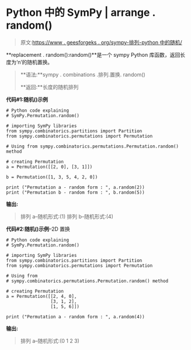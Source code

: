 # Python 中的 SymPy | arrange . random()

> 原文:[https://www . geesforgeks . org/sympy-排列-python 中的随机/](https://www.geeksforgeeks.org/sympy-permutation-random-in-python/)

**replacement . random():random()**是一个 sympy Python 库函数，返回长度为‘n’的随机置换。

> **语法:**sympy . combinations .排列.置换. random()
> 
> **返回:**长度的随机排列

**代码#1:随机()示例**

```
# Python code explaining
# SymPy.Permutation.random()

# importing SymPy libraries
from sympy.combinatorics.partitions import Partition
from sympy.combinatorics.permutations import Permutation

# Using from sympy.combinatorics.permutations.Permutation.random() method 

# creating Permutation
a = Permutation([[2, 0], [3, 1]])

b = Permutation([1, 3, 5, 4, 2, 0])

print ("Permutation a - random form : ", a.random(2))
print ("Permutation b - random form : ", b.random(5))
```

**输出:**

> 排列 a–随机形式:(1)
> 排列 b–随机形式:(4)

**代码#2:随机()示例**–2D 置换

```
# Python code explaining
# SymPy.Permutation.random()

# importing SymPy libraries
from sympy.combinatorics.partitions import Partition
from sympy.combinatorics.permutations import Permutation

# Using from 
# sympy.combinatorics.permutations.Permutation.random() method 

# creating Permutation
a = Permutation([[2, 4, 0], 
                 [3, 1, 2],
                 [1, 5, 6]])

print ("Permutation a - random form : ", a.random(4))
```

**输出:**

> 排列 a–随机形式:(0 1 2 3)